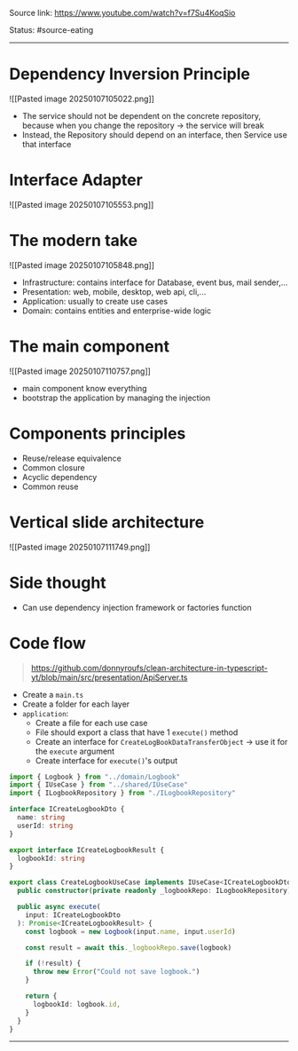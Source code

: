 Source link: https://www.youtube.com/watch?v=f7Su4KoqSio

Status: #source-eating 

---

# Dependency Inversion Principle
![[Pasted image 20250107105022.png]]
- The service should not be dependent on the concrete repository, because when you change the repository -> the service will break
- Instead,  the Repository should depend on an interface, then Service use that interface 
# Interface Adapter
![[Pasted image 20250107105553.png]]
# The modern take
![[Pasted image 20250107105848.png]]
- Infrastructure: contains interface for Database, event bus, mail sender,...
- Presentation: web, mobile, desktop, web api, cli,...
- Application: usually to create use cases
- Domain: contains entities and enterprise-wide logic
# The main component
![[Pasted image 20250107110757.png]]
- main component know everything
- bootstrap the application by managing the injection
# Components principles
- Reuse/release equivalence
- Common closure
- Acyclic dependency
- Common reuse
# Vertical slide architecture
![[Pasted image 20250107111749.png]]
# Side thought
- Can use dependency injection framework or factories function
# Code flow
> https://github.com/donnyroufs/clean-architecture-in-typescript-yt/blob/main/src/presentation/ApiServer.ts
- Create a `main.ts`
- Create a folder for each layer
- `application`:
	- Create a file for each use case
	- File should export a class that have 1 `execute()` method
	- Create an interface for `CreateLogBookDataTransferObject` -> use it for the `execute` argument
	- Create interface for `execute()`'s output
```ts
import { Logbook } from "../domain/Logbook"
import { IUseCase } from "../shared/IUseCase"
import { ILogbookRepository } from "./ILogbookRepository"

interface ICreateLogbookDto {
  name: string
  userId: string
}

export interface ICreateLogbookResult {
  logbookId: string
}

export class CreateLogbookUseCase implements IUseCase<ICreateLogbookDto, ICreateLogbookResult> {
  public constructor(private readonly _logbookRepo: ILogbookRepository) {}

  public async execute(
    input: ICreateLogbookDto
  ): Promise<ICreateLogbookResult> {
    const logbook = new Logbook(input.name, input.userId)

    const result = await this._logbookRepo.save(logbook)

    if (!result) {
      throw new Error("Could not save logbook.")
    }

    return {
      logbookId: logbook.id,
    }
  }
}
```
 




---